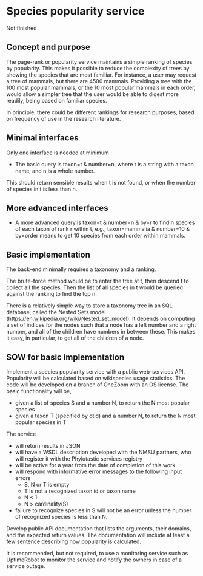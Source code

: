 # Species popularity service 

Not finished 

## Concept and purpose

The page-rank or popularity service maintains a simple ranking of species by popularity.  This makes it possible to reduce the complexity of trees by showing the species that are most familiar.  For instance, a user may request a tree of mammals, but there are 4500 mammals.  Providing a tree with the 100 most popular mammals, or the 10 most popular mammals in each order, would allow a simpler tree that the user would be able to digest more readily, being based on familiar species.  

In principle, there could be different rankings for research purposes, based on frequency of use in the research literature. 

## Minimal interfaces

Only one interface is needed at minimum 

* The basic query is taxon=t & number=n, where t is a string with a taxon name, and n is a whole number.  

This should return sensible results when t is not found, or when the number of species in t is less than n. 

## More advanced interfaces 

* A more advanced query is taxon=t & number=n & by=r to find n species of each taxon of rank r within t, e.g., taxon=mammalia & number=10 & by=order means to get 10 species from each order within mammals.  

## Basic implementation 

The back-end minimally requires a taxonomy and a ranking. 

The brute-force method would be to enter the tree at t, then descend t to collect all the species.  Then the list of all species in t would be queried against the ranking to find the top n. 

There is a relatively simple way to store a taxonomy tree in an SQL database, called the Nested Sets model (https://en.wikipedia.org/wiki/Nested_set_model). It depends on computing a set of indices for the nodes such that a node has a left number and a right number, and all of the children have numbers in between these. This makes it easy, in particular, to get all of the children of a node.  

## SOW for basic implementation 

Implement a species popularity service with a public web-services API.  Popularity will be calculated based on wikispecies usage statistics.  The code will be developed on a branch of OneZoom with an OS license.  The basic functionality will be,
* given a list of species S and a number N, to return the N most popular species 
* given a taxon T (specified by otid) and a number N, to return the N most popular species in T

The service 
* will return results in JSON
* will have a WSDL description developed with the NMSU partners, who will register it with the Phylotastic services registry
* will be active for a year from the date of completion of this work
* will respond with informative error messages to the following input errors
   * S, N or T is empty 
   * T is not a recognized taxon id or taxon name
   * N < 1
   * N > cardinality(S)
* failure to recognize species in S will not be an error unless the number of recognized species is less than N. 

Develop public API documentation that lists the arguments, their domains, and the expected return values.  The documentation will include at least a few sentence describing how popularity is calculated.  

It is recommended, but not required, to use a monitoring service such as UptimeRobot to monitor the service and notify the owners in case of a service outage. 
